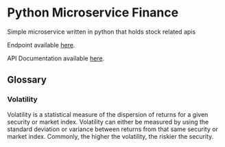# Python Microservice Finance

Simple microservice written in python that holds stock related apis

Endpoint available [here](https://whispering-reef-73372.herokuapp.com).

API Documentation available [here](http://docs.pyfinance.apiary.io/).



## Glossary

### Volatility

Volatility is a statistical measure of the dispersion of returns for a given security or market index. Volatility can either be measured by using the standard deviation or variance between returns from that same security or market index. Commonly, the higher the volatility, the riskier the security.
